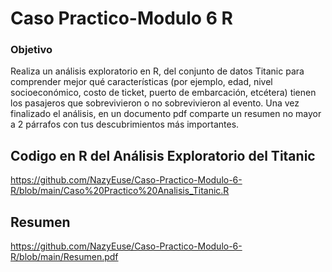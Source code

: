# Caso Practico-Modulo 6 R

### Objetivo
Realiza un análisis exploratorio en R, del conjunto de datos Titanic para comprender mejor
qué características (por ejemplo, edad, nivel socioeconómico, costo de ticket, puerto de
embarcación, etcétera) tienen los pasajeros que sobrevivieron o no sobrevivieron al evento.
Una vez finalizado el análisis, en un documento pdf comparte un resumen no mayor a 2
párrafos con tus descubrimientos más importantes.

## Codigo en R del Análisis Exploratorio del Titanic 

https://github.com/NazyEuse/Caso-Practico-Modulo-6-R/blob/main/Caso%20Practico%20Analisis_Titanic.R

## Resumen

https://github.com/NazyEuse/Caso-Practico-Modulo-6-R/blob/main/Resumen.pdf

